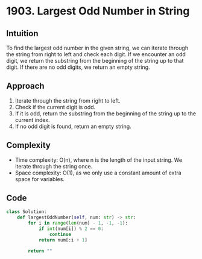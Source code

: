 # 1903. Largest Odd Number in String

## Intuition
To find the largest odd number in the given string, we can iterate through the string from right to left and check each digit. If we encounter an odd digit, we return the substring from the beginning of the string up to that digit. If there are no odd digits, we return an empty string.

## Approach
1. Iterate through the string from right to left.
2. Check if the current digit is odd.
3. If it is odd, return the substring from the beginning of the string up to the current index.
4. If no odd digit is found, return an empty string.

## Complexity
- Time complexity: O(n), where n is the length of the input string. We iterate through the string once.
- Space complexity: O(1), as we only use a constant amount of extra space for variables.

## Code
```python
class Solution:
    def largestOddNumber(self, num: str) -> str:
        for i in range(len(num) - 1, -1, -1):
            if int(num[i]) % 2 == 0:
                continue
            return num[:i + 1]

        return ""
```
